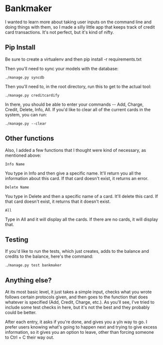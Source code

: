 # Bankmaker

I wanted to learn more about taking user inputs on the command line and doing things with them, so I made a silly little app that keeps track of credit card transactions. It's not perfect, but it's kind of nifty.

## Pip Install

Be sure to create a virtualenv and then pip install -r requirements.txt

Then you'll need to sync your models with the database:

`./manage.py syncdb`

Then you'll need to, in the root directory, run this to get to the actual tool:

`./manage.py creditcardify`

In there, you should be able to enter your commands -- Add, Charge, Credit, Delete, Info, All. If you'd like to clear all of the current cards in the system, you can run:

`./manage.py --clear`

## Other functions

Also, I added a few functions that I thought were kind of necessary, as mentioned above:

`Info Name`

You type in Info and then give a specific name. It'll return you all the information about this card. If that card doesn't exist, it returns an error.

`Delete Name`

You type in Delete and then a specific name of a card. It'll delete this card. If that card doesn't exist, it returns that it doesn't exist.

`All`

Type in All and it will display all the cards. If there are no cards, it will display that.

## Testing

If you'd like to run the tests, which just creates, adds to the balance and credits to the balance, here's the command:

`./manage.py test bankmaker`

## Anything else?

At its most basic level, it just takes a simple input, checks what you wrote follows certain protocols given, and then goes to the function that does whatever is specified (Add, Credit, Charge, etc.). As you'll see, I've tried to include some test checks in here, but it's not the best and they probably could be better.

After each entry, it asks if you're done, and gives you a y/n way to go. I prefer users knowing what's going to happen next and trying to give excess information, so it gives you an option to leave, other than forcing someone to Ctrl + C their way out.
